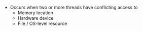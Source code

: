 - Occurs when two or more threads have conflicting access to
	- Memory location
	- Hardware device
	- File / OS-level resource